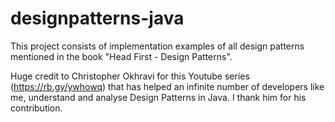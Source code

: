 # designpatterns-java
This project consists of implementation examples of all design patterns mentioned in the book "Head First - Design Patterns".

Huge credit to Christopher Okhravi for this Youtube series (https://rb.gy/ywhowq) that has helped an infinite number of developers like me, understand and analyse Design Patterns in Java. I thank him for his contribution.
